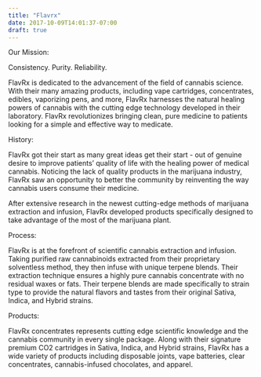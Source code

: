```yaml
---
title: "Flavrx"
date: 2017-10-09T14:01:37-07:00
draft: true
---
```


Our Mission:

Consistency. Purity. Reliability.



FlavRx is dedicated to the advancement of the field of cannabis science. With their many amazing products, including vape cartridges, concentrates, edibles, vaporizing pens, and more, FlavRx harnesses the natural healing powers of cannabis with the cutting edge technology developed in their laboratory. FlavRx revolutionizes bringing clean, pure medicine to patients looking for a simple and effective way to medicate.

History:

FlavRx got their start as many great ideas get their start - out of genuine desire to improve patients’ quality of life with the healing power of medical cannabis. Noticing the lack of quality products in the marijuana industry, FlavRx saw an opportunity to better the community by reinventing the way cannabis users consume their medicine.

After extensive research in the newest cutting-edge methods of marijuana extraction and infusion, FlavRx developed products specifically designed to take advantage of the most of the marijuana plant.

Process:

FlavRx is at the forefront of scientific cannabis extraction and infusion. Taking purified raw cannabinoids extracted from their proprietary solventless method, they then infuse with unique terpene blends. Their extraction technique ensures a highly pure cannabis concentrate with no residual waxes or fats. Their terpene blends are made specifically to strain type to provide the natural flavors and tastes from their original Sativa, Indica, and Hybrid strains.

Products:

FlavRx concentrates represents cutting edge scientific knowledge and the cannabis community in every single package. Along with their signature premium CO2 cartridges in Sativa, Indica, and Hybrid strains, FlavRx has a wide variety of products including disposable joints, vape batteries, clear concentrates, cannabis-infused chocolates, and apparel.
